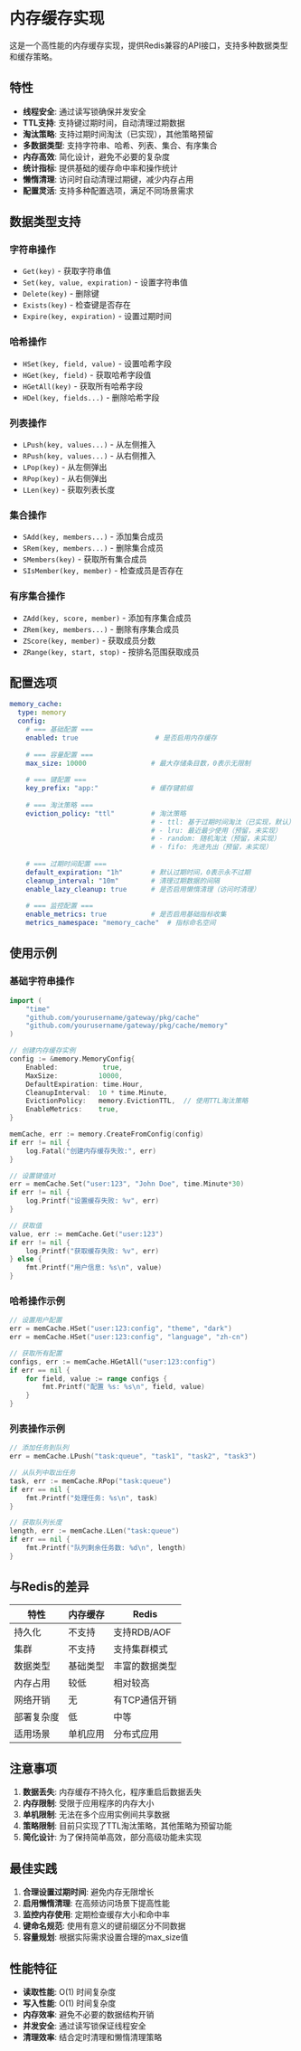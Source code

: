 # 内存缓存实现

这是一个高性能的内存缓存实现，提供Redis兼容的API接口，支持多种数据类型和缓存策略。

## 特性

- **线程安全**: 通过读写锁确保并发安全
- **TTL支持**: 支持键过期时间，自动清理过期数据
- **淘汰策略**: 支持过期时间淘汰（已实现），其他策略预留
- **多数据类型**: 支持字符串、哈希、列表、集合、有序集合
- **内存高效**: 简化设计，避免不必要的复杂度
- **统计指标**: 提供基础的缓存命中率和操作统计
- **懒惰清理**: 访问时自动清理过期键，减少内存占用
- **配置灵活**: 支持多种配置选项，满足不同场景需求

## 数据类型支持

### 字符串操作
- `Get(key)` - 获取字符串值
- `Set(key, value, expiration)` - 设置字符串值
- `Delete(key)` - 删除键
- `Exists(key)` - 检查键是否存在
- `Expire(key, expiration)` - 设置过期时间

### 哈希操作
- `HSet(key, field, value)` - 设置哈希字段
- `HGet(key, field)` - 获取哈希字段值
- `HGetAll(key)` - 获取所有哈希字段
- `HDel(key, fields...)` - 删除哈希字段

### 列表操作
- `LPush(key, values...)` - 从左侧推入
- `RPush(key, values...)` - 从右侧推入  
- `LPop(key)` - 从左侧弹出
- `RPop(key)` - 从右侧弹出
- `LLen(key)` - 获取列表长度

### 集合操作
- `SAdd(key, members...)` - 添加集合成员
- `SRem(key, members...)` - 删除集合成员
- `SMembers(key)` - 获取所有集合成员
- `SIsMember(key, member)` - 检查成员是否存在

### 有序集合操作
- `ZAdd(key, score, member)` - 添加有序集合成员
- `ZRem(key, members...)` - 删除有序集合成员
- `ZScore(key, member)` - 获取成员分数
- `ZRange(key, start, stop)` - 按排名范围获取成员

## 配置选项

```yaml
memory_cache:
  type: memory
  config:
    # === 基础配置 ===
    enabled: true                   # 是否启用内存缓存
    
    # === 容量配置 ===
    max_size: 10000                # 最大存储条目数，0表示无限制
    
    # === 键配置 ===
    key_prefix: "app:"             # 缓存键前缀
    
    # === 淘汰策略 ===
    eviction_policy: "ttl"         # 淘汰策略
                                   # - ttl: 基于过期时间淘汰（已实现，默认）
                                   # - lru: 最近最少使用（预留，未实现）
                                   # - random: 随机淘汰（预留，未实现）
                                   # - fifo: 先进先出（预留，未实现）
    
    # === 过期时间配置 ===
    default_expiration: "1h"       # 默认过期时间，0表示永不过期
    cleanup_interval: "10m"        # 清理过期数据的间隔
    enable_lazy_cleanup: true      # 是否启用懒惰清理（访问时清理）
    
    # === 监控配置 ===
    enable_metrics: true           # 是否启用基础指标收集
    metrics_namespace: "memory_cache"  # 指标命名空间
```

## 使用示例

### 基础字符串操作
```go
import (
    "time"
    "github.com/yourusername/gateway/pkg/cache"
    "github.com/yourusername/gateway/pkg/cache/memory"
)

// 创建内存缓存实例
config := &memory.MemoryConfig{
    Enabled:           true,
    MaxSize:          10000,
    DefaultExpiration: time.Hour,
    CleanupInterval:  10 * time.Minute,
    EvictionPolicy:   memory.EvictionTTL,  // 使用TTL淘汰策略
    EnableMetrics:    true,
}

memCache, err := memory.CreateFromConfig(config)
if err != nil {
    log.Fatal("创建内存缓存失败:", err)
}

// 设置键值对
err = memCache.Set("user:123", "John Doe", time.Minute*30)
if err != nil {
    log.Printf("设置缓存失败: %v", err)
}

// 获取值
value, err := memCache.Get("user:123")
if err != nil {
    log.Printf("获取缓存失败: %v", err)
} else {
    fmt.Printf("用户信息: %s\n", value)
}
```

### 哈希操作示例
```go
// 设置用户配置
err = memCache.HSet("user:123:config", "theme", "dark")
err = memCache.HSet("user:123:config", "language", "zh-cn")

// 获取所有配置
configs, err := memCache.HGetAll("user:123:config")
if err == nil {
    for field, value := range configs {
        fmt.Printf("配置 %s: %s\n", field, value)
    }
}
```

### 列表操作示例
```go
// 添加任务到队列
err = memCache.LPush("task:queue", "task1", "task2", "task3")

// 从队列中取出任务
task, err := memCache.RPop("task:queue")
if err == nil {
    fmt.Printf("处理任务: %s\n", task)
}

// 获取队列长度
length, err := memCache.LLen("task:queue")
if err == nil {
    fmt.Printf("队列剩余任务数: %d\n", length)
}
```

## 与Redis的差异

| 特性 | 内存缓存 | Redis |
|------|----------|-------|
| 持久化 | 不支持 | 支持RDB/AOF |
| 集群 | 不支持 | 支持集群模式 |
| 数据类型 | 基础类型 | 丰富的数据类型 |
| 内存占用 | 较低 | 相对较高 |
| 网络开销 | 无 | 有TCP通信开销 |
| 部署复杂度 | 低 | 中等 |
| 适用场景 | 单机应用 | 分布式应用 |

## 注意事项

1. **数据丢失**: 内存缓存不持久化，程序重启后数据丢失
2. **内存限制**: 受限于应用程序的内存大小
3. **单机限制**: 无法在多个应用实例间共享数据
4. **策略限制**: 目前只实现了TTL淘汰策略，其他策略为预留功能
5. **简化设计**: 为了保持简单高效，部分高级功能未实现

## 最佳实践

1. **合理设置过期时间**: 避免内存无限增长
2. **启用懒惰清理**: 在高频访问场景下提高性能
3. **监控内存使用**: 定期检查缓存大小和命中率
4. **键命名规范**: 使用有意义的键前缀区分不同数据
5. **容量规划**: 根据实际需求设置合理的max_size值

## 性能特征

- **读取性能**: O(1) 时间复杂度
- **写入性能**: O(1) 时间复杂度  
- **内存效率**: 避免不必要的数据结构开销
- **并发安全**: 通过读写锁保证线程安全
- **清理效率**: 结合定时清理和懒惰清理策略 
